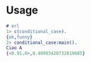 # Usage

```erlang
# erl
1> c(conditional_case).
{ok,funny}
2> conditional_case:main().
Ciao A
{<0.91.0>,0.40993420732819685}
```
